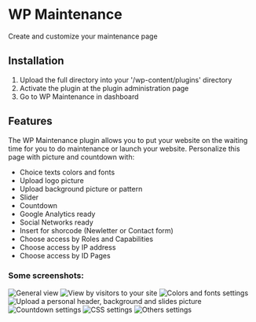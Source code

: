 # WP Maintenance
Create and customize your maintenance page

## Installation
1. Upload the full directory into your '/wp-content/plugins' directory
2. Activate the plugin at the plugin administration page
3. Go to WP Maintenance in dashboard

## Features

The WP Maintenance plugin allows you to put your website on the waiting time for you to do maintenance or launch your website. Personalize this page with picture and countdown with:

- Choice texts colors and fonts
- Upload logo picture
- Upload background picture or pattern
- Slider
- Countdown
- Google Analytics ready
- Social Networks ready
- Insert for shorcode (Newletter or Contact form)
- Choose access by Roles and Capabilities
- Choose access by IP address
- Choose access by ID Pages

### Some screenshots:

![General view](https://restezconnectes.fr/plugins/images/wp-maintenance/screenshot-1.png)
![View by visitors to your site](https://restezconnectes.fr/plugins/images/wp-maintenance/screenshot-2.png)
![Colors and fonts settings](https://restezconnectes.fr/plugins/images/wp-maintenance/screenshot-3.png)
![Upload a personal header, background and slides picture](https://restezconnectes.fr/plugins/images/wp-maintenance/screenshot-4.png)
![Countdown settings](https://restezconnectes.fr/plugins/images/wp-maintenance/screenshot-5.png)
![CSS settings](https://restezconnectes.fr/plugins/images/wp-maintenance/screenshot-6.png)
![Others settings](https://restezconnectes.fr/plugins/images/wp-maintenance/screenshot-7.png)
